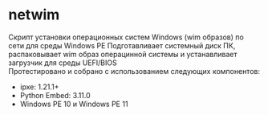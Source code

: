 # netwim
Скрипт установки операционных систем Windows (wim образов) по сети для среды Windows PE
Подготавливает системный диск ПК, распаковывает wim образ операцинной системы и устанавливает загрузчик для среды UEFI/BIOS
<br>
Протестировано и собрано с использованием следующих компонентов:
<ul>
  <li>ipxe: 1.21.1+</li>
  <li>Python Embed: 3.11.0</li>
  <li>Windows PE 10 и Windows PE 11</li>
 </ul>
